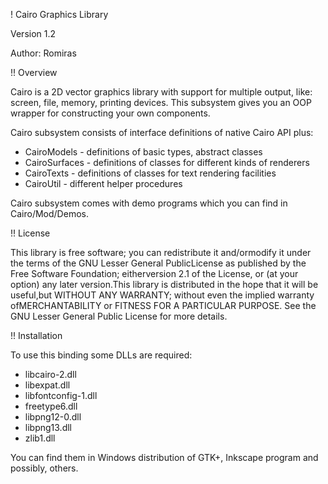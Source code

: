 ! Cairo Graphics Library

Version 1.2	

Author: Romiras

!! Overview

Cairo is a 2D vector graphics library with support for multiple output, like: screen, file, memory, printing devices. This subsystem gives you an OOP wrapper for constructing your own components.

Cairo subsystem consists of interface definitions of native Cairo API plus:

* CairoModels -	definitions of basic types, abstract classes
* CairoSurfaces - 	definitions of classes for different kinds of renderers
* CairoTexts - 	definitions of classes for text rendering facilities
* CairoUtil - 	different helper procedures

Cairo subsystem comes with demo programs which you can find in Cairo/Mod/Demos.

!! License

This library is free software; you can redistribute it and/ormodify it under the terms of the GNU Lesser General PublicLicense as published by the Free Software Foundation; eitherversion 2.1 of the License, or (at your option) any later version.This library is distributed in the hope that it will be useful,but WITHOUT ANY WARRANTY; without even the implied warranty ofMERCHANTABILITY or FITNESS FOR A PARTICULAR PURPOSE.
See the GNU Lesser General Public License  for more details.

!! Installation

To use this binding some DLLs are required:

* libcairo-2.dll
* libexpat.dll
* libfontconfig-1.dll
* freetype6.dll
* libpng12-0.dll
* libpng13.dll
* zlib1.dll

You can find them in Windows distribution of GTK+, Inkscape program and possibly, others.